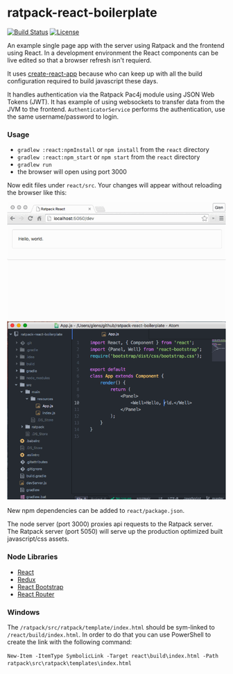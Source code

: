 ratpack-react-boilerplate
=====================

[![Build Status](https://travis-ci.org/gschrader/ratpack-react-boilerplate.svg?branch=master)](https://travis-ci.org/gschrader/ratpack-react-boilerplate)
[![License](https://img.shields.io/github/license/gschrader/ratpack-react-boilerplate.svg)](https://opensource.org/licenses/MIT)

An example single page app with the server using Ratpack and the frontend using React. In a development environment the React components can be live edited so that a browser refresh isn't requierd.

It uses [create-react-app](https://github.com/facebookincubator/create-react-app) because who can keep up with all the build configuration required to build javascript these days.

It handles authentication via the Ratpack Pac4j module using JSON Web Tokens (JWT). It has example of using websockets to transfer data from the JVM to the frontend. `AuthenticatorService` performs the authentication, use the same username/password to login.

### Usage

* `gradlew :react:npmInstall` or `npm install` from the `react` directory
* `gradlew :react:npm_start` or `npm start` from the `react` directory
* `gradlew run`
* the browser will open using port 3000

Now edit files under `react/src`.
Your changes will appear without reloading the browser like this:

![Demo](./demo.gif)

New npm dependencies can be added to `react/package.json`.

The node server (port 3000) proxies api requests to the Ratpack server.
The Ratpack server (port 5050) will serve up the production optimized built javascript/css assets.

### Node Libraries
 * [React](https://github.com/facebook/react)
 * [Redux](https://github.com/reactjs/redux)
 * [React Bootstrap](Https://github.com/react-bootstrap/react-bootstrap)
 * [React Router](https://github.com/reactjs/react-router)


### Windows ###
The `/ratpack/src/ratpack/template/index.html` should be sym-linked to `/react/build/index.html`. In order to do that you can use PowerShell to create the link with the following command:

`
New-Item -ItemType SymbolicLink -Target react\build\index.html -Path ratpack\src\ratpack\templates\index.html
`
